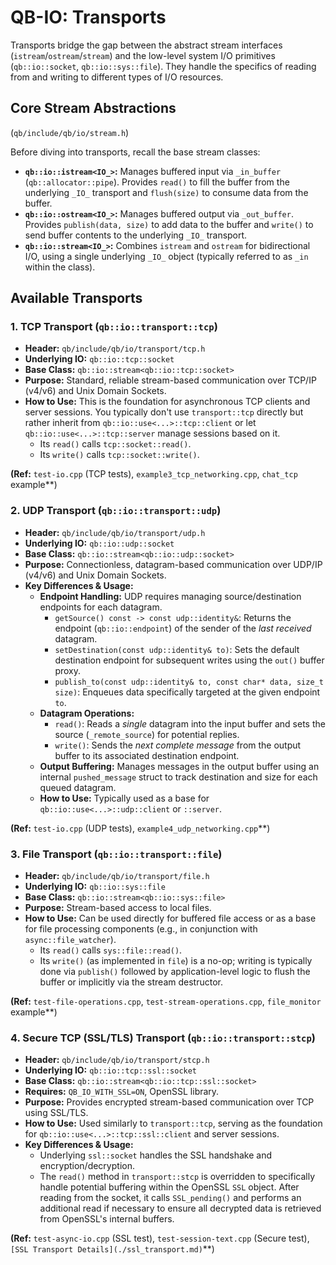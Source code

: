# QB-IO: Transports

Transports bridge the gap between the abstract stream interfaces (`istream`/`ostream`/`stream`) and the low-level system I/O primitives (`qb::io::socket`, `qb::io::sys::file`). They handle the specifics of reading from and writing to different types of I/O resources.

## Core Stream Abstractions

(`qb/include/qb/io/stream.h`)

Before diving into transports, recall the base stream classes:

*   **`qb::io::istream<IO_>`:** Manages buffered input via `_in_buffer` (`qb::allocator::pipe`). Provides `read()` to fill the buffer from the underlying `_IO_` transport and `flush(size)` to consume data from the buffer.
*   **`qb::io::ostream<IO_>`:** Manages buffered output via `_out_buffer`. Provides `publish(data, size)` to add data to the buffer and `write()` to send buffer contents to the underlying `_IO_` transport.
*   **`qb::io::stream<IO_>`:** Combines `istream` and `ostream` for bidirectional I/O, using a single underlying `_IO_` object (typically referred to as `_in` within the class).

## Available Transports

### 1. TCP Transport (`qb::io::transport::tcp`)

*   **Header:** `qb/include/qb/io/transport/tcp.h`
*   **Underlying IO:** `qb::io::tcp::socket`
*   **Base Class:** `qb::io::stream<qb::io::tcp::socket>`
*   **Purpose:** Standard, reliable stream-based communication over TCP/IP (v4/v6) and Unix Domain Sockets.
*   **How to Use:** This is the foundation for asynchronous TCP clients and server sessions. You typically don't use `transport::tcp` directly but rather inherit from `qb::io::use<...>::tcp::client` or let `qb::io::use<...>::tcp::server` manage sessions based on it.
    *   Its `read()` calls `tcp::socket::read()`.
    *   Its `write()` calls `tcp::socket::write()`.

**(Ref:** `test-io.cpp` (TCP tests), `example3_tcp_networking.cpp`, `chat_tcp` example**)

### 2. UDP Transport (`qb::io::transport::udp`)

*   **Header:** `qb/include/qb/io/transport/udp.h`
*   **Underlying IO:** `qb::io::udp::socket`
*   **Base Class:** `qb::io::stream<qb::io::udp::socket>`
*   **Purpose:** Connectionless, datagram-based communication over UDP/IP (v4/v6) and Unix Domain Sockets.
*   **Key Differences & Usage:**
    *   **Endpoint Handling:** UDP requires managing source/destination endpoints for each datagram.
        *   `getSource() const -> const udp::identity&`: Returns the endpoint (`qb::io::endpoint`) of the sender of the *last received* datagram.
        *   `setDestination(const udp::identity& to)`: Sets the default destination endpoint for subsequent writes using the `out()` buffer proxy.
        *   `publish_to(const udp::identity& to, const char* data, size_t size)`: Enqueues data specifically targeted at the given endpoint `to`.
    *   **Datagram Operations:**
        *   `read()`: Reads a *single* datagram into the input buffer and sets the source (`_remote_source`) for potential replies.
        *   `write()`: Sends the *next complete message* from the output buffer to its associated destination endpoint.
    *   **Output Buffering:** Manages messages in the output buffer using an internal `pushed_message` struct to track destination and size for each queued datagram.
    *   **How to Use:** Typically used as a base for `qb::io::use<...>::udp::client` or `::server`.

**(Ref:** `test-io.cpp` (UDP tests), `example4_udp_networking.cpp`**)

### 3. File Transport (`qb::io::transport::file`)

*   **Header:** `qb/include/qb/io/transport/file.h`
*   **Underlying IO:** `qb::io::sys::file`
*   **Base Class:** `qb::io::stream<qb::io::sys::file>`
*   **Purpose:** Stream-based access to local files.
*   **How to Use:** Can be used directly for buffered file access or as a base for file processing components (e.g., in conjunction with `async::file_watcher`).
    *   Its `read()` calls `sys::file::read()`.
    *   Its `write()` (as implemented in `file`) is a no-op; writing is typically done via `publish()` followed by application-level logic to flush the buffer or implicitly via the stream destructor.

**(Ref:** `test-file-operations.cpp`, `test-stream-operations.cpp`, `file_monitor` example**)

### 4. Secure TCP (SSL/TLS) Transport (`qb::io::transport::stcp`)

*   **Header:** `qb/include/qb/io/transport/stcp.h`
*   **Underlying IO:** `qb::io::tcp::ssl::socket`
*   **Base Class:** `qb::io::stream<qb::io::tcp::ssl::socket>`
*   **Requires:** `QB_IO_WITH_SSL=ON`, OpenSSL library.
*   **Purpose:** Provides encrypted stream-based communication over TCP using SSL/TLS.
*   **How to Use:** Used similarly to `transport::tcp`, serving as the foundation for `qb::io::use<...>::tcp::ssl::client` and server sessions.
*   **Key Differences & Usage:**
    *   Underlying `ssl::socket` handles the SSL handshake and encryption/decryption.
    *   The `read()` method in `transport::stcp` is overridden to specifically handle potential buffering within the OpenSSL `SSL` object. After reading from the socket, it calls `SSL_pending()` and performs an additional read if necessary to ensure all decrypted data is retrieved from OpenSSL's internal buffers.

**(Ref:** `test-async-io.cpp` (SSL test), `test-session-text.cpp` (Secure test), `[SSL Transport Details](./ssl_transport.md)`**) 